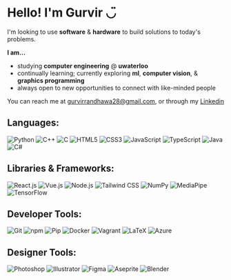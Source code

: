 # Hello! I'm Gurvir ◡̈
I'm looking to use **software** & **hardware** to build solutions to today's problems.

**I am...**
+ studying **computer engineering** @ **uwaterloo**
+ continually learning; currently exploring **ml**, **computer vision**, & **graphics programming**
+ always open to new opportunities to connect with like-minded people

You can reach me at [gurvirrandhawa28@gmail.com](mailto:gurvirrandhawa28@gmail.com), or through my [Linkedin](https://www.linkedin.com/in/gurvirr/)

## Languages:
![Python](https://img.shields.io/badge/Python-white?style=for-the-badge&logo=Python&logoColor=white&color=2a71d4)
![C++](https://img.shields.io/badge/C%2B%2B-white?style=for-the-badge&logo=C%2B%2B&logoColor=white&color=005697)
![C](https://img.shields.io/badge/C-white?style=for-the-badge&logo=C&logoColor=white&color=005697)
![HTML5](https://img.shields.io/badge/HTML5-white?style=for-the-badge&logo=HTML5&logoColor=white&color=e96228)
![CSS3](https://img.shields.io/badge/CSS3-white?style=for-the-badge&logo=CSS3&logoColor=white&color=32a5d5)
![JavaScript](https://img.shields.io/badge/JavaScript-white?style=for-the-badge&logo=JavaScript&logoColor=121212&color=e9d44c)
![TypeScript](https://img.shields.io/badge/TypeScript-white?style=for-the-badge&logo=TypeScript&logoColor=white&color=2f74c0)
![Java](https://img.shields.io/badge/Java-white?style=for-the-badge&logo=openjdk&logoColor=White&color=da4838)
![C#](https://img.shields.io/badge/C%23-white?style=for-the-badge&logo=sharp&logoColor=white&color=4e2acd)

## Libraries & Frameworks:
![React.js](https://img.shields.io/badge/React.js-white?style=for-the-badge&logo=React&logoColor=white&color=%234fb4db)
![Vue.js](https://img.shields.io/badge/Vue.js-white?style=for-the-badge&logo=Vue.js&logoColor=white&color=3fb27f)
![Node.js](https://img.shields.io/badge/Node.js-white?style=for-the-badge&logo=Node.js&logoColor=white&color=57a343)
![Tailwind CSS](https://img.shields.io/badge/Tailwind%20CSS-white?style=for-the-badge&logo=TailwindCSS&logoColor=white&color=0bafce)
![NumPy](https://img.shields.io/badge/NumPy-white?style=for-the-badge&logo=NumPy&logoColor=white&color=4b73c9)
![MediaPipe](https://img.shields.io/badge/MediaPipe-white?style=for-the-badge&logo=MediaPipe&logoColor=white&color=0092a2)
![TensorFlow](https://img.shields.io/badge/TensorFlow-white?style=for-the-badge&logo=TensorFlow&logoColor=white&color=f78300)

## Developer Tools:
![Git](https://img.shields.io/badge/Git-white?style=for-the-badge&logo=Git&logoColor=white&color=e94e31)
![npm](https://img.shields.io/badge/npm-white?style=for-the-badge&logo=npm&logoColor=white&color=c53635)
![Pip](https://img.shields.io/badge/Pip-white?style=for-the-badge&logo=Python&logoColor=white&color=%23e6ac05)
![Docker](https://img.shields.io/badge/Docker-white?style=for-the-badge&logo=Docker&logoColor=white&color=1d60e7)
![Vagrant](https://img.shields.io/badge/Vagrant-white?style=for-the-badge&logo=Vagrant&logoColor=white&color=1868f1)
![LaTeX](https://img.shields.io/badge/LaTeX-white?style=for-the-badge&logo=LaTeX&logoColor=white&color=008c4a)
![Azure](https://img.shields.io/badge/Azure-white?style=for-the-badge&logo=Academia&logoColor=white&color=00529d)

## Designer Tools:
![Photoshop](https://img.shields.io/badge/Photoshop-white?style=for-the-badge&logo=Adobe%20Photoshop&logoColor=white&color=2fa3f7)
![Illustrator](https://img.shields.io/badge/Illustrator-white?style=for-the-badge&logo=Adobe%20Illustrator&logoColor=white&color=f79500)
![Figma](https://img.shields.io/badge/Figma-white?style=for-the-badge&logo=Figma&logoColor=white&color=1e1e26)
![Aseprite](https://img.shields.io/badge/Aseprite-white?style=for-the-badge&logo=Aseprite&logoColor=121212&color=f7f7f7)
![Blender](https://img.shields.io/badge/Blender-white?style=for-the-badge&logo=Blender&logoColor=white&color=e37200)

